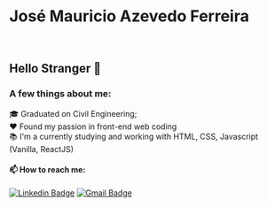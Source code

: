 
<h1>José Mauricio Azevedo Ferreira </h1> <br />

## Hello Stranger 👋

### A few things about me:

🎓 Graduated on Civil Engineering;  <br />
❤️ Found my passion in front-end web coding <br />
📚 I'm a currently studying and working with HTML, CSS, Javascript (Vanilla, ReactJS)<br />

<h4> 📫 How to reach me: </h4>

[![Linkedin Badge](https://img.shields.io/badge/-José%20Mauricio%20Azevedo-02aaff?style=flat-square&logo=Linkedin&logoColor=white&link=https://www.linkedin.com/in/jmauricioaferreira/)](https://www.linkedin.com/in/jmauricioaferreira/) 
[![Gmail Badge](https://img.shields.io/badge/-jmauricio.a.ferreira@gmail.com-02aaff?style=flat-square&logo=Gmail&logoColor=white&link=mailto:jmauricio.a.ferreira@gmail.com)](mailto:jmauricio.a.ferreira@gmail.com)


<!--
**jmauricioaferreira/jmauricioaferreira** is a ✨ _special_ ✨ repository because its `README.md` (this file) appears on your GitHub profile.

